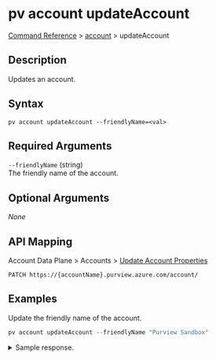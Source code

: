 # pv account updateAccount
[Command Reference](../../../README.md#command-reference) > [account](./main.md) > updateAccount

## Description
Updates an account.

## Syntax
```
pv account updateAccount --friendlyName=<val>
```

## Required Arguments
`--friendlyName` (string)  
The friendly name of the account.

## Optional Arguments
*None*

## API Mapping
Account Data Plane > Accounts > [Update Account Properties](https://docs.microsoft.com/en-us/rest/api/purview/accountdataplane/accounts/update-account-properties)
```
PATCH https://{accountName}.purview.azure.com/account/
```

## Examples
Update the friendly name of the account.
```powershell
pv account updateAccount --friendlyName "Purview Sandbox"
```

<details><summary>Sample response.</summary>
<p>

```json
{
    "id": "/subscriptions/YOUR_SUBSCRIPTION_ID/resourceGroups/esg/providers/Microsoft.Purview/accounts/esg-26fa7f24-pv",
    "identity": {
        "principalId": "YOUR_PRINCIPAL_ID",
        "tenantId": "YOUR_TENANT_ID",
        "type": "SystemAssigned"
    },
    "location": "westeurope",
    "name": "esg-26fa7f24-pv",
    "properties": {
        "cloudConnectors": {
            "awsExternalId": "YOUR_AWS_EXTERNAL_ID"
        },
        "createdAt": "2022-02-23T09:46:46.2381767Z",
        "createdBy": "EMAIL@DOMAIN.com",
        "createdByObjectId": "AZURE_AD_OBJECT_ID",
        "endpoints": {
            "catalog": "https://esg-26fa7f24-pv.purview.azure.com/catalog",
            "guardian": "https://esg-26fa7f24-pv.purview.azure.com/guardian",
            "scan": "https://esg-26fa7f24-pv.purview.azure.com/scan"
        },
        "friendlyName": "My Azure Purview Account",
        "managedResourceGroupName": "managed-rg-esg-26fa7f24-pv",
        "managedResources": {
            "eventHubNamespace": "/subscriptions/YOUR_SUBSCRIPTION_ID/resourceGroups/managed-rg-esg-26fa7f24-pv/providers/Microsoft.EventHub/namespaces/YOUR_EVENT_HUB",
            "resourceGroup": "/subscriptions/YOUR_SUBSCRIPTION_ID/resourceGroups/managed-rg-esg-26fa7f24-pv",
            "storageAccount": "/subscriptions/YOUR_SUBSCRIPTION_ID/resourceGroups/managed-rg-esg-26fa7f24-pv/providers/Microsoft.Storage/storageAccounts/YOUR_STORAGE_ACCOUNT"
        },
        "privateEndpointConnections": [],
        "provisioningState": "Succeeded",
        "publicNetworkAccess": "Enabled"
    },
    "sku": {
        "capacity": 1,
        "name": "Standard"
    },
    "systemData": {
        "createdAt": "2022-02-23T09:46:46.2381767Z",
        "createdBy": "EMAIL@DOMAIN.com",
        "createdByType": "User",
        "lastModifiedAt": "2022-02-23T09:46:46.2381767Z",
        "lastModifiedBy": "EMAIL@DOMAIN.com",
        "lastModifiedByType": "User"
    },
    "tags": {},
    "type": "Microsoft.Purview/accounts"
}
```
</p>
</details>